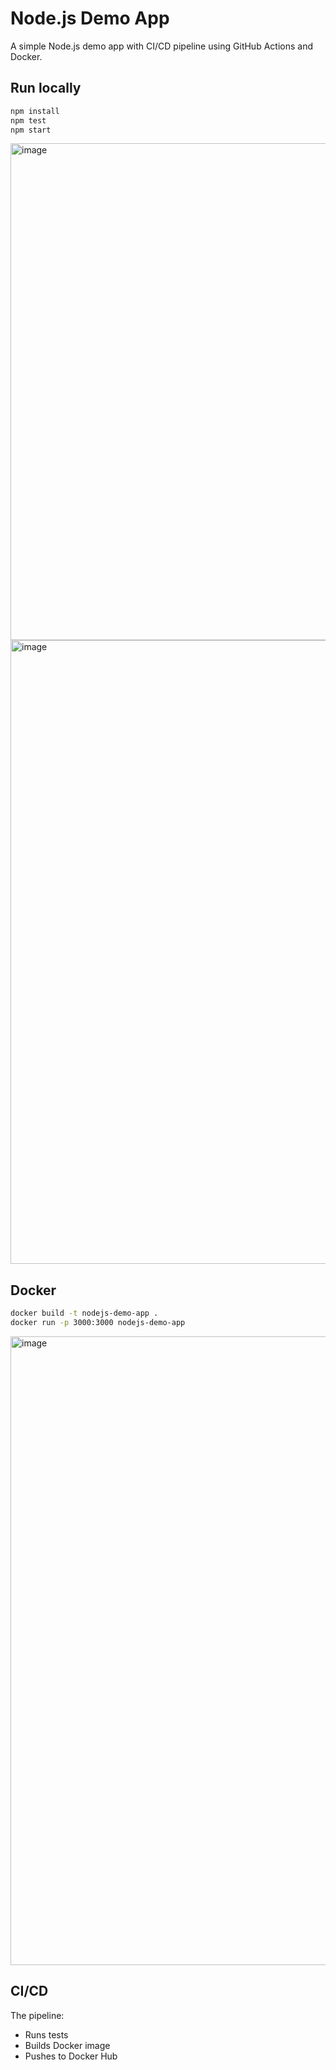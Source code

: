 # Node.js Demo App

A simple Node.js demo app with CI/CD pipeline using GitHub Actions and Docker.

## Run locally

```bash
npm install
npm test
npm start
```
<img width="1913" height="795" alt="image" src="https://github.com/user-attachments/assets/d8b6545f-2f73-46b8-92a5-96dba15993fe" />


<img width="1916" height="998" alt="image" src="https://github.com/user-attachments/assets/21c32851-c326-46a8-9b41-22dad45a2202" />


## Docker

```bash
docker build -t nodejs-demo-app .
docker run -p 3000:3000 nodejs-demo-app
```

<img width="1919" height="1006" alt="image" src="https://github.com/user-attachments/assets/094d95ac-6cff-4545-9728-ba9be0eee325" />


## CI/CD

The pipeline:
- Runs tests
- Builds Docker image
- Pushes to Docker Hub

